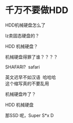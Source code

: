 # 千万不要做HDD


HDD机械硬盘怎么了

lz卖固态硬盘的？

HDD 机械硬盘？

机械硬盘得罪了谁？？？？

SHAFARI?&nbsp;&nbsp;safari

英文迟早不如汉语&nbsp;&nbsp;哈哈哈<br />
这个缩写真的不要乱用<img id="aimg_VYXgx" onclick="zoom(this, this.src, 0, 0, 0)" class="zoom" src="https://cdn.jsdelivr.net/gh/hishis/forum-master/public/images/patch.gif" onmouseover="img_onmouseoverfunc(this)" onload="thumbImg(this)" border="0" alt="" />

机械硬盘咋了？<img src="static/image/smiley/default/lol.gif" smilieid="12" border="0" alt="" />

HDD 机械硬盘

那SSD 呢，Super S*x D
